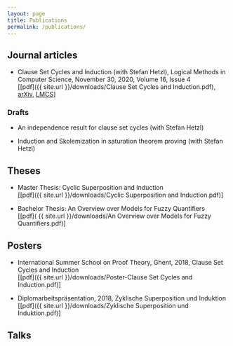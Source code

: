 ```yaml
---
layout: page
title: Publications
permalink: /publications/
---
```


## Journal articles

* Clause Set Cycles and Induction (with Stefan Hetzl), Logical Methods in Computer Science, November 30, 2020, Volume 16, Issue 4 \
  [[pdf]({{ site.url }}/downloads/Clause Set Cycles and Induction.pdf), [arXiv](https://arxiv.org/abs/1910.03917v5), [LMCS](https://lmcs.episciences.org/6932)]

### Drafts

* An independence result for clause set cycles (with Stefan Hetzl)

* Induction and Skolemization in saturation theorem proving (with Stefan Hetzl)

## Theses

- Master Thesis: Cyclic Superposition and Induction \
  [[pdf]({{ site.url }}/downloads/Cyclic Superposition and Induction.pdf)]

- Bachelor Thesis: An Overview over Models for Fuzzy Quantifiers \
  [[pdf]( {{ site.url }}/downloads/An Overview over Models for Fuzzy Quantifiers.pdf)]

## Posters

- International Summer School on Proof Theory, Ghent, 2018, Clause Set Cycles and Induction \
  [[pdf]({{ site.url }}/downloads/Poster-Clause Set Cycles and Induction.pdf)]

- Diplomarbeitspräsentation, 2018, Zyklische Superposition und Induktion \
  [[pdf]({{ site.url }}/downloads/Zyklische Superposition und Induktion.pdf)]

## Talks
